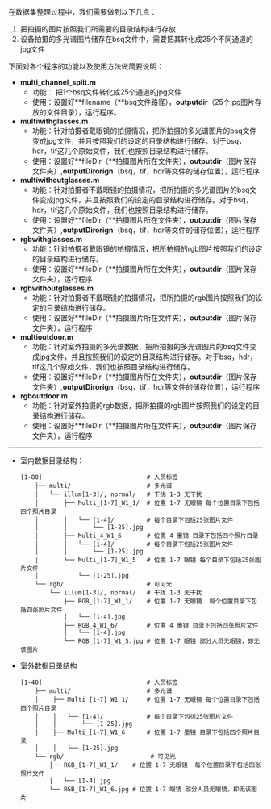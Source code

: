 

在数据集整理过程中，我们需要做到以下几点：

1. 把拍摄的图片按照我们所需要的目录结构进行存放
2. 设备拍摄的多光谱图片储存在bsq文件中，需要把其转化成25个不同通道的jpg文件

下面对各个程序的功能以及使用方法做简要说明：

- **multi_channel_split.m**
  - 功能： 把1个bsq文件转化成25个通道的jpg文件
  - 使用：设置好**filename（**bsq文件路径），**outputdir**（25个jpg图片存放的文件目录），运行程序。
- **multiwithglasses.m**
  - 功能：针对拍摄者戴眼镜的拍摄情况，把所拍摄的多光谱图片的bsq文件变成jpg文件，并且按照我们的设定的目录结构进行储存。对于bsq，hdr，tif这几个原始文件，我们也按照目录结构进行储存。
  - 使用：设置好**fileDir（**拍摄图片所在文件夹），**outputdir**（图片保存文件夹）,**outputDirorign**（bsq，tif，hdr等文件的储存位置），运行程序
- **multiwithoutglasses.m**
  - 功能：针对拍摄者不戴眼镜的拍摄情况，把所拍摄的多光谱图片的bsq文件变成jpg文件，并且按照我们的设定的目录结构进行储存。对于bsq，hdr，tif这几个原始文件，我们也按照目录结构进行储存。
  - 使用：设置好**fileDir（**拍摄图片所在文件夹），**outputdir**（图片保存文件夹）,**outputDirorign**（bsq，tif，hdr等文件的储存位置），运行程序
- **rgbwithglasses.m**
  - 功能：针对拍摄者戴眼镜的拍摄情况，把所拍摄的rgb图片按照我们的设定的目录结构进行储存。
  - 使用：设置好**fileDir（**拍摄图片所在文件夹），**outputdir**（图片保存文件夹），运行程序
- **rgbwithoutglasses.m**
  - 功能：针对拍摄者不戴眼镜的拍摄情况，把所拍摄的rgb图片按照我们的设定的目录结构进行储存。
  - 使用：设置好**fileDir（**拍摄图片所在文件夹），**outputdir**（图片保存文件夹），运行程序
- **multioutdoor.m**
  - 功能：针对室外拍摄的多光谱数据，把所拍摄的多光谱图片的bsq文件变成jpg文件，并且按照我们的设定的目录结构进行储存。对于bsq，hdr，tif这几个原始文件，我们也按照目录结构进行储存。
  - 使用：设置好**fileDir（**拍摄图片所在文件夹），**outputdir**（图片保存文件夹）,**outputDirorign**（bsq，tif，hdr等文件的储存位置），运行程序
- **rgboutdoor.m**
  - 功能：针对室外拍摄的rgb数据，把所拍摄的rgb图片按照我们的设定的目录结构进行储存。
  - 使用：设置好**fileDir（**拍摄图片所在文件夹），**outputdir**（图片保存文件夹），运行程序

----

- 室内数据目录结构：

  ```
  [1-80]                             # 人员标签
      ├── multi/                     # 多光谱
      │   └── illum[1-3]/, normal/   # 干扰 1-3 无干扰
      │       ├── Multi_[1-7]_W1_1/  # 位置 1-7 无眼镜 每个位置目录下包括四个照片目录
      │       │   └── [1-4]/         # 每个目录下包括25张图片文件
      │       │       └── [1-25].jpg
      │       ├── Multi_4_W1_6       # 位置 4 墨镜 目录下包括四个照片目录
      │       │   └── [1-4]/         # 每个目录下包括25张图片文件
      │       │       └── [1-25].jpg
      │       └── Multi_[1-7]_W1_5   # 位置 1-7 眼镜 每个目录下包括25张图片文件
      │           └── [1-25].jpg        
      └── rgb/                       # 可见光
          └── illum[1-3]/, normal/   # 干扰 1-3 无干扰
              ├── RGB_[1-7]_W1_1/    # 位置 1-7 无眼镜  每个位置目录下包括四张照片文件
              │   └── [1-4].jpg
              ├── RGB_4_W1_6/        # 位置 4 墨镜 目录下包括四张照片文件
              │   └── [1-4].jpg
              └── RGB_[1-7]_W1_5.jpg # 位置 1-7 眼镜 部分人员无眼镜，即无该图片
  ```

- 室外数据目录结构

  ```
  [1-40]                             # 人员标签
      ├── multi/                     # 多光谱
      │    ├── Multi_[1-7]_W1_1/     # 位置 1-7 无眼镜 每个位置目录下包括四个照片目录
      │    │   └── [1-4]/            # 每个目录下包括25张图片文件
      │    │       └── [1-25].jpg
      │    ├── Multi_[1-7]_W1_6      # 位置 1-7 墨镜 目录下包括四个照片目录
      │    │   └── [1-25].jpg   
      └── rgb/                        # 可见光
          ├── RGB_[1-7]_W1_1/    # 位置 1-7 无眼镜  每个位置目录下包括四张照片文件
          │   └── [1-4].jpg
          └── RGB_[1-7]_W1_6.jpg # 位置 1-7 眼镜 部分人员无眼镜，即无该图片
  ```

  